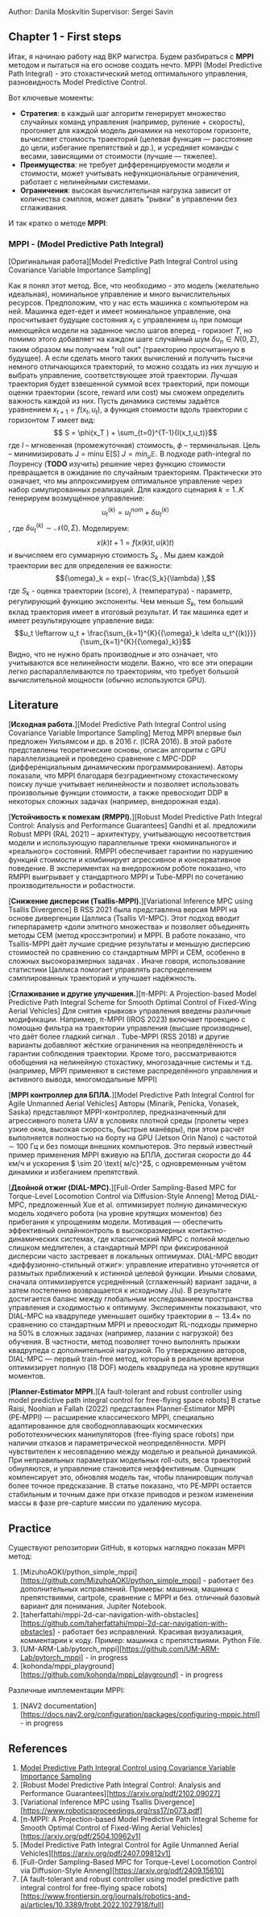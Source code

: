 Author: Danila Moskvitin
Supervisor: Sergei Savin

## Chapter 1 - First steps

Итак, я начинаю работу над ВКР магистра. Будем разбираться с **MPPI** методом и пытаться на его основе создать нечто. MPPI (Model Predictive Path Integral) - это стохастический метод оптимального управления, разновидность Model Predictive Control.

Вот ключевые моменты:
- **Стратегия**: в каждый шаг алгоритм генерирует множество случайных команд управления (например, руление + скорость), прогоняет для каждой модель динамики на некотором горизонте, вычисляет стоимость траекторий (целевая функция — расстояние до цели, избегание препятствий и др.), и усредняет команды с весами, зависящими от стоимости (лучшие — тяжелее).
- **Преимущества**: не требует дифференцируемости модели и стоимости, может учитывать нефункциональные ограничения, работает с нелинейными системами. 
- **Ограничения**: высокая вычислительная нагрузка зависит от количества сэмплов, может давать "рывки" в управлении без сглаживания.

И так кратко о методе **MPPI**:

### MPPI - (Model Predictive Path Integral)

[Оригинальная работа][Model Predictive Path Integral Control using Covariance Variable Importance Sampling]

Как я понял этот метод. Все, что необходимо - это модель (желательно идеальная), номинальное управление и много вычислительных ресурсов. Предположим, что у нас есть машинка с компьютером на ней. Машинка едет-едет и имеет номинальное управление, она просчитывает будущие состояния $x_t$ с управлением $u_t$ при помощи имеющейся модели на заданное число шагов вперед - горизонт $T$, но помимо этого добавляет на каждом шаге случайный шум $\delta u_n \in N (0, \Sigma)$, таким образом мы получаем "roll out" (траекторию просчитанную в будущее). А если сделать много таких вычислений и получить тысячи немного отличающихся траекторий, то можно создать из них лучшую и выбрать управление, соответствующее этой траектории. Лучшая траектория будет взвешенной суммой всех траекторий, при помощи оценки траектории (score, reward или cost) мы сможем определить важность каждой из них. Пусть динамика системы задаётся уравнением $x_{t+1} = f(x_t, u_t)$, а функция стоимости вдоль траектории с горизонтом $T$ имеет вид:
$$
S = \phi(x_T ) + \sum_{t=0}^{T-1}{l(x_t,u_t)}$$ где $l$ – мгновенная (промежуточная) стоимость, $\phi$ – терминальная. Цель – минимизировать J = minu E[S] $J = {min}_u \mathbb{E}$. В подходе path-integral по Лоуренсу (**TODO** изучить) решение через функцию стоимости превращается в ожидание по случайным траекториям. Практически это означает, что мы аппроксимируем оптимальное управление через набор симулированных реализаций. Для каждого сценария $k = 1..K$ генерируем возмущённое управление:
$$u_t^{(k)} = u_t^{nom} + \delta u_t^{(k)}$$ , где $\delta u_t^{(k)} \sim \mathcal{N}(0, \Sigma)$. Моделируем:
$$x (k) t+1 = f(x (k) t , u (k) t )$$
и вычисляем его суммарную стоимость $S_k$ . Мы даем каждой траектории вес для определения ее важности: 
$${\omega}_k = exp(− \frac{S_k}{\lambda} ),$$ 
где $S_k$ - оценка траектории (score), $\lambda$ (температура) - параметр, регулирующий функцию экспоненты. Чем меньше $S_k$, тем больший вклад траектория имеет в итоговый результат. И так машинка едет и имеет результирующее управление вида:
$$u_t \leftarrow u_t + \frac{\sum_{k=1}^{K}{{\omega}_k \delta u_t^{(k)}}}{\sum_{k=1}^{K}{{\omega}_k}}$$ 
Видно, что не нужно брать производные и это означает, что учитываются все нелинейности модели. Важно, что все эти операции легко распараллеливаются по траекториям, что требует большой вычислительной мощности (обычно используются GPU).

## Literature

[**Исходная работа.**][Model Predictive Path Integral Control using Covariance Variable Importance Sampling] Метод MPPI впервые был предложен Уильямсом и др. в 2016 г. (ICRA 2016). В этой работе представлены теоретические основы, описан алгоритм с GPU параллелизацией и проведено сравнение с MPC-DDP (дифференциальным динамическим программированием). Авторы показали, что MPPI благодаря безградиентному стохастическому поиску лучше учитывает нелинейности и позволяет использовать произвольные функции стоимости, а также превосходит DDP в некоторых сложных задачах (например, внедорожная езда).

[**Устойчивость к помехам (RMPPI).**][Robust Model Predictive Path Integral Control: Analysis and Performance Guarantees] Gandhi et al. предложили Robust MPPI (RAL 2021) – архитектуру, учитывающую несоответствия модели и использующую параллельные треки «номинального» и «реального» состояний. RMPPI обеспечивает гарантии по нарушению функций стоимости и комбинирует агрессивное и консервативное поведение. В экспериментах на внедорожном роботе показано, что RMPPI выигрывает у стандартного MPPI и Tube-MPPI по сочетанию производительности и робастности.

[**Снижение дисперсии (Tsallis-MPPI).**][Variational Inference MPC using Tsallis Divergence] В RSS 2021 была представлена версия MPPI на основе дивергенции Цаллиса (Tsallis VI-MPC). Этот подход вводит гиперпараметр «доли элитного множества» и позволяет объединять методы CEM (метод кроссэнтропии) и MPPI. В работе показано, что Tsallis-MPPI даёт лучшие средние результаты и меньшую дисперсию стоимостей по сравнению со стандартным MPPI и CEM, особенно в сложных высокоразмерных задачах . Иначе говоря, использование статистики Цаллиса помогает управлять распределением сэмплированных траекторий и улучшает надёжность.

[**Сглаживание и другие улучшения.**][π-MPPI: A Projection-based Model Predictive Path Integral Scheme for Smooth Optimal Control of Fixed-Wing Aerial Vehicles] Для снятия «рывков» управления введены различные модификации. Например, π-MPPI (IROS 2023) включает проекцию с помощью фильтра на траектории управления (высшие производные), что даёт более гладкий сигнал . Tube-MPPI (RSS 2018) и другие варианты добавляют жёсткие ограничения на неопределённость и гарантии соблюдения траектории. Кроме того, рассматриваются обобщения на нелинейную стохастику, многозадачные системы и т.д. (например, MPPI применяют в системе распределённого управления и активного вывода, многомодальные MPPI)

[**MPPI контроллер для БПЛА.**][Model Predictive Path Integral Control for Agile Unmanned Aerial Vehicles] Авторы (Minarik, Penicka, Vonasek, Saska) представляют MPPI-контроллер, предназначенный для агрессивного полета UAV в условиях плотной среды (пролеты через узкие окна, высокая скорость, быстрые манёвры), при этом расчёт выполняется полностью на борту на GPU (Jetson Orin Nano) с частотой ∼ 100 Гц и без помощи внешних компьютеров. Это первый известный пример применения MPPI вживую на БПЛА, достигая скорости до 44 км/ч и ускорения $ \sim 20 \text{ м/с}^2$, с одновременным учётом динамики и избеганием препятствий.

[**Двойной отжиг (DIAL-MPC).**][Full-Order Sampling-Based MPC for Torque-Level Locomotion Control via Diffusion-Style Anneng] Метод DIAL-MPC, предложенный Xue et al. оптимизирует полную динамическую модель ходячего робота (на уровне крутящих моментов) без прибегания к упрощениям модели. Мотивация — обеспечить эффективный онлайнконтроль в высокоразмерных контактно-динамических системах, где классический NMPC с полной моделью слишком медлителен, а стандартный MPPI при фиксированной дисперсии часто застревает в локальных оптимумах. DIAL-MPC вводит «диффузионно-стильный отжиг»: управление итеративно уточняется от размытых приближений к истинной целевой функции. Иными словами, сначала оптимизируется усреднённый (сглаженный) вариант задачи, а затем постепенно возвращается к исходному J(u). В результате достигается баланс между глобальным исследованием пространства управления и сходимостью к оптимуму. Эксперименты показывают, что DIAL-MPC на квадрупеде уменьшает ошибку траектории в ∼ 13.4× по сравнению со стандартным MPPI и превосходит RL-подходы примерно на 50% в сложных задачах (например, лазании с нагрузкой) без обучения. В частности, метод позволяет точно выполнять прыжки квадрупеда с дополнительной нагрузкой. По утверждению авторов, DIAL-MPC — первый train-free метод, который в реальном времени оптимизирует полную (18 DOF) модель квадрупеда на уровне крутящих моментов.

[**Planner-Estimator MPPI.**][A fault-tolerant and robust controller using model predictive path integral control for free-flying space robots] В статье Raisi, Noohian и Fallah (2022) представлен Planner‑Estimator MPPI (PE‑MPPI) — расширение классического MPPI, специально адаптированное для свободноплавающих космических робототехнических манипуляторов (free-flying space robots) при наличии отказов и параметрической неопределённости. MPPI чувствителен к несовпадению между моделью и реальной динамикой. При неправильных параметрах модельных roll-outs, веса траекторий обнуляются, и управление становится неэффективным. Оценщик компенсирует это, обновляя модель так, чтобы планировщик получал более точное предсказание. В статье показано, что PE‑MPPI остается стабильным и точным даже при отказе приводов и резком изменении массы в фазе pre-capture миссии по удалению мусора.

## Practice

Существуют репозитории GitHub, в которых наглядно показан MPPI метод:

1. [MizuhoAOKI/python_simple_mppi][https://github.com/MizuhoAOKI/python_simple_mppi] - работает без дополнительных исправлений. Примеры: машинка, машинка с препятствиями, cartpole, сравнение с MPPI и без. отличный базовый вариант для понимания. Jupiter Notebook.
2. [taherfattahi/mppi-2d-car-navigation-with-obstacles][https://github.com/taherfattahi/mppi-2d-car-navigation-with-obstacles] - работает без исправлений. Красивая визуализация, комментарии к коду. Пример: машинка с препятствиями. Python File.
3. [UM-ARM-Lab/pytorch_mppi][https://github.com/UM-ARM-Lab/pytorch_mppi] - in progress
4. [kohonda/mppi_playground][https://github.com/kohonda/mppi_playground] - in progress

Различные имплементации MPPI:

1. [NAV2 documentation][https://docs.nav2.org/configuration/packages/configuring-mppic.html] - in progress
## References

1. [Model Predictive Path Integral Control using Covariance Variable Importance Sampling](https://arxiv.org/pdf/1509.01149)
2. [Robust Model Predictive Path Integral Control: Analysis and Performance Guarantees][https://arxiv.org/pdf/2102.09027]
3. [Variational Inference MPC using Tsallis Divergence][https://www.roboticsproceedings.org/rss17/p073.pdf]
4. [π-MPPI: A Projection-based Model Predictive Path Integral Scheme for Smooth Optimal Control of Fixed-Wing Aerial Vehicles][https://arxiv.org/pdf/2504.10962v1]
5. [Model Predictive Path Integral Control for Agile Unmanned Aerial Vehicles][https://arxiv.org/pdf/2407.09812v1]
6. [Full-Order Sampling-Based MPC for Torque-Level Locomotion Control via Diffusion-Style Anneng][https://arxiv.org/pdf/2409.15610]
7. [A fault-tolerant and robust controller using model predictive path integral control for free-flying space robots][https://www.frontiersin.org/journals/robotics-and-ai/articles/10.3389/frobt.2022.1027918/full]